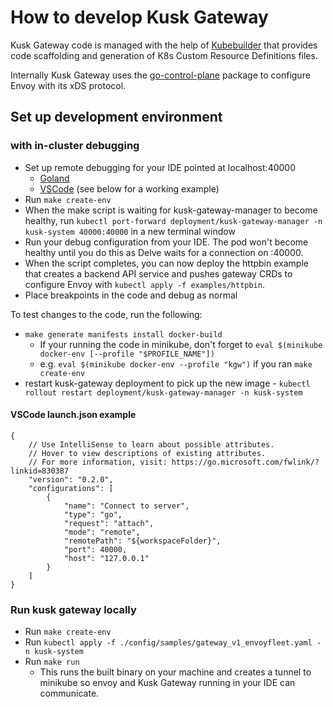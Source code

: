 # How to develop Kusk Gateway

Kusk Gateway code is managed with the help of [Kubebuilder](https://github.com/kubernetes-sigs/kubebuilder) that provides code scaffolding and generation of K8s Custom Resource Definitions files.

Internally Kusk Gateway uses the [go-control-plane](https://github.com/envoyproxy/go-control-plane) package to configure Envoy with its xDS protocol.

## Set up development environment
### with in-cluster debugging
- Set up remote debugging for your IDE pointed at localhost:40000 
  - [Goland](https://www.jetbrains.com/help/go/attach-to-running-go-processes-with-debugger.html#attach-to-a-process-in-the-docker-container)
  - [VSCode](https://github.com/golang/vscode-go/blob/master/docs/debugging.md#configure) (see below for a working example)
- Run `make create-env`
- When the make script is waiting for kusk-gateway-manager to become healthy, run `kubectl port-forward deployment/kusk-gateway-manager -n kusk-system 40000:40000` in a new terminal window
- Run your debug configuration from your IDE. The pod won't become healthy until you do this as Delve waits for a connection on :40000.
- When the script completes, you can now deploy the httpbin example that creates a backend API service and pushes gateway CRDs to configure Envoy with `kubectl apply -f examples/httpbin`.
- Place breakpoints in the code and debug as normal

To test changes to the code, run the following:
- `make generate manifests install docker-build`
	- If your running the code in minikube, don't forget to `eval $(minikube docker-env [--profile "$PROFILE_NAME"])`
	- e.g. `eval $(minikube docker-env --profile "kgw")` if you ran `make create-env`
- restart kusk-gateway deployment to pick up the new image - `kubectl rollout restart deployment/kusk-gateway-manager -n kusk-system`

#### VSCode launch.json example
```
{
    // Use IntelliSense to learn about possible attributes.
    // Hover to view descriptions of existing attributes.
    // For more information, visit: https://go.microsoft.com/fwlink/?linkid=830387
    "version": "0.2.0",
    "configurations": [
        {
            "name": "Connect to server",
            "type": "go",
            "request": "attach",
            "mode": "remote",
            "remotePath": "${workspaceFolder}",
            "port": 40000,
            "host": "127.0.0.1"
        }
    ]
}
```

### Run kusk gateway locally
- Run `make create-env`
- Run `kubectl apply -f ./config/samples/gateway_v1_envoyfleet.yaml -n kusk-system`
- Run `make run` 
  - This runs the built binary on your machine and creates a tunnel to minikube so envoy and Kusk Gateway running in your IDE can communicate.

